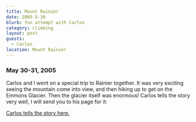 ```yaml
---
title: Mount Rainier
date: 2005-5-30
blurb: fun attempt with Carlos
category: climbing
layout: post
guests:
  - Carlos
location: Mount Rainier
---
```


<h3>May 30-31, 2005</h3>


Carlos and I went on a special trip to Rainier together. It was very exciting seeing
the mountain come into view, and then hiking up to get on the Emmons Glacier.
Then the glacier itself was enormous! Carlos tells the story very well, I will
send you to his page for it:


<a href="https://spaces.msn.com/carlosp/PersonalSpace.aspx?_c11_blogpart_blogpart=blogview&_c=blogpart&partqs=amonth%3d5%26ayear%3d2005">Carlos tells the story here</ax>.
